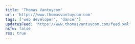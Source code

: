 ```yaml
---
title: 'Thomas Vantuycom'
url: 'https://www.thomasvantuycom.com'
tags: ['web developer', 'dancer']
updatesFeed: 'https://www.thomasvantuycom.com/feed.xml'
nsfw: false
rss: true
---
```


